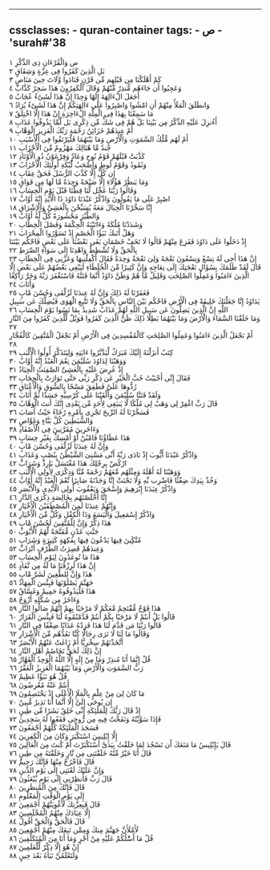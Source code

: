 
---
cssclasses:
    - quran-container
tags:
    - ص
    - 'surah#'38
---

ص وَالْقُرْءَانِ ذِى الذِّكْرِ  ١<br>
بَلِ الَّذِينَ كَفَرُوا فِى عِزَّةٍ وَشِقَاقٍ  ٢<br>
كَمْ أَهْلَكْنَا مِن قَبْلِهِم مِّن قَرْنٍ فَنَادَوا وَّلَاتَ حِينَ مَنَاصٍ  ٣<br>
وَعَجِبُوا أَن جَاءَهُم مُّنذِرٌ مِّنْهُمْ وَقَالَ الْكَفِرُونَ هَذَا سَحِرٌ كَذَّابٌ  ٤<br>
أَجَعَلَ الْءَالِهَةَ إِلَهًا وَحِدًا إِنَّ هَذَا لَشَىْءٌ عُجَابٌ  ٥<br>
وَانطَلَقَ الْمَلَأُ مِنْهُمْ أَنِ امْشُوا وَاصْبِرُوا عَلَى ءَالِهَتِكُمْ إِنَّ هَذَا لَشَىْءٌ يُرَادُ  ٦<br>
مَا سَمِعْنَا بِهَذَا فِى الْمِلَّةِ الْءَاخِرَةِ إِنْ هَذَا إِلَّا اخْتِلَقٌ  ٧<br>
أَءُنزِلَ عَلَيْهِ الذِّكْرُ مِن بَيْنِنَا بَلْ هُمْ فِى شَكٍّ مِّن ذِكْرِى بَل لَّمَّا يَذُوقُوا عَذَابِ  ٨<br>
أَمْ عِندَهُمْ خَزَائِنُ رَحْمَةِ رَبِّكَ الْعَزِيزِ الْوَهَّابِ  ٩<br>
أَمْ لَهُم مُّلْكُ السَّمَوَتِ وَالْأَرْضِ وَمَا بَيْنَهُمَا فَلْيَرْتَقُوا فِى الْأَسْبَبِ  ١۰<br>
جُندٌ مَّا هُنَالِكَ مَهْزُومٌ مِّنَ الْأَحْزَابِ  ١١<br>
كَذَّبَتْ قَبْلَهُمْ قَوْمُ نُوحٍ وَعَادٌ وَفِرْعَوْنُ ذُو الْأَوْتَادِ  ١٢<br>
وَثَمُودُ وَقَوْمُ لُوطٍ وَأَصْحَبُ لَْٔيْكَةِ أُولَئِكَ الْأَحْزَابُ  ١٣<br>
إِن كُلٌّ إِلَّا كَذَّبَ الرُّسُلَ فَحَقَّ عِقَابِ  ١٤<br>
وَمَا يَنظُرُ هَؤُلَاءِ إِلَّا صَيْحَةً وَحِدَةً مَّا لَهَا مِن فَوَاقٍ  ١٥<br>
وَقَالُوا رَبَّنَا عَجِّل لَّنَا قِطَّنَا قَبْلَ يَوْمِ الْحِسَابِ  ١٦<br>
اصْبِرْ عَلَى مَا يَقُولُونَ وَاذْكُرْ عَبْدَنَا دَاوُدَ ذَا الْأَيْدِ إِنَّهُ أَوَّابٌ  ١٧<br>
إِنَّا سَخَّرْنَا الْجِبَالَ مَعَهُ يُسَبِّحْنَ بِالْعَشِىِّ وَالْإِشْرَاقِ  ١٨<br>
وَالطَّيْرَ مَحْشُورَةً كُلٌّ لَّهُ أَوَّابٌ  ١٩<br>
وَشَدَدْنَا مُلْكَهُ وَءَاتَيْنَهُ الْحِكْمَةَ وَفَصْلَ الْخِطَابِ  ٢۰<br>
وَهَلْ أَتَىكَ نَبَؤُا الْخَصْمِ إِذْ تَسَوَّرُوا الْمِحْرَابَ  ٢١<br>
إِذْ دَخَلُوا عَلَى دَاوُدَ فَفَزِعَ مِنْهُمْ قَالُوا لَا تَخَفْ خَصْمَانِ بَغَى بَعْضُنَا عَلَى بَعْضٍ فَاحْكُم بَيْنَنَا بِالْحَقِّ وَلَا تُشْطِطْ وَاهْدِنَا إِلَى سَوَاءِ الصِّرَطِ  ٢٢<br>
إِنَّ هَذَا أَخِى لَهُ تِسْعٌ وَتِسْعُونَ نَعْجَةً وَلِىَ نَعْجَةٌ وَحِدَةٌ فَقَالَ أَكْفِلْنِيهَا وَعَزَّنِى فِى الْخِطَابِ  ٢٣<br>
قَالَ لَقَدْ ظَلَمَكَ بِسُؤَالِ نَعْجَتِكَ إِلَى نِعَاجِهِ وَإِنَّ كَثِيرًا مِّنَ الْخُلَطَاءِ لَيَبْغِى بَعْضُهُمْ عَلَى بَعْضٍ إِلَّا الَّذِينَ ءَامَنُوا وَعَمِلُوا الصَّلِحَتِ وَقَلِيلٌ مَّا هُمْ وَظَنَّ دَاوُدُ أَنَّمَا فَتَنَّهُ فَاسْتَغْفَرَ رَبَّهُ وَخَرَّ رَاكِعًا وَأَنَابَ  ٢٤<br>
فَغَفَرْنَا لَهُ ذَلِكَ وَإِنَّ لَهُ عِندَنَا لَزُلْفَى وَحُسْنَ مََٔابٍ  ٢٥<br>
يَدَاوُدُ إِنَّا جَعَلْنَكَ خَلِيفَةً فِى الْأَرْضِ فَاحْكُم بَيْنَ النَّاسِ بِالْحَقِّ وَلَا تَتَّبِعِ الْهَوَى فَيُضِلَّكَ عَن سَبِيلِ اللَّهِ إِنَّ الَّذِينَ يَضِلُّونَ عَن سَبِيلِ اللَّهِ لَهُمْ عَذَابٌ شَدِيدٌ بِمَا نَسُوا يَوْمَ الْحِسَابِ  ٢٦<br>
وَمَا خَلَقْنَا السَّمَاءَ وَالْأَرْضَ وَمَا بَيْنَهُمَا بَطِلًا ذَلِكَ ظَنُّ الَّذِينَ كَفَرُوا فَوَيْلٌ لِّلَّذِينَ كَفَرُوا مِنَ النَّارِ  ٢٧<br>
أَمْ نَجْعَلُ الَّذِينَ ءَامَنُوا وَعَمِلُوا الصَّلِحَتِ كَالْمُفْسِدِينَ فِى الْأَرْضِ أَمْ نَجْعَلُ الْمُتَّقِينَ كَالْفُجَّارِ  ٢٨<br>
كِتَبٌ أَنزَلْنَهُ إِلَيْكَ مُبَرَكٌ لِّيَدَّبَّرُوا ءَايَتِهِ وَلِيَتَذَكَّرَ أُولُوا الْأَلْبَبِ  ٢٩<br>
وَوَهَبْنَا لِدَاوُدَ سُلَيْمَنَ نِعْمَ الْعَبْدُ إِنَّهُ أَوَّابٌ  ٣۰<br>
إِذْ عُرِضَ عَلَيْهِ بِالْعَشِىِّ الصَّفِنَتُ الْجِيَادُ  ٣١<br>
فَقَالَ إِنِّى أَحْبَبْتُ حُبَّ الْخَيْرِ عَن ذِكْرِ رَبِّى حَتَّى تَوَارَتْ بِالْحِجَابِ  ٣٢<br>
رُدُّوهَا عَلَىَّ فَطَفِقَ مَسْحًا بِالسُّوقِ وَالْأَعْنَاقِ  ٣٣<br>
وَلَقَدْ فَتَنَّا سُلَيْمَنَ وَأَلْقَيْنَا عَلَى كُرْسِيِّهِ جَسَدًا ثُمَّ أَنَابَ  ٣٤<br>
قَالَ رَبِّ اغْفِرْ لِى وَهَبْ لِى مُلْكًا لَّا يَنبَغِى لِأَحَدٍ مِّن بَعْدِى إِنَّكَ أَنتَ الْوَهَّابُ  ٣٥<br>
فَسَخَّرْنَا لَهُ الرِّيحَ تَجْرِى بِأَمْرِهِ رُخَاءً حَيْثُ أَصَابَ  ٣٦<br>
وَالشَّيَطِينَ كُلَّ بَنَّاءٍ وَغَوَّاصٍ  ٣٧<br>
وَءَاخَرِينَ مُقَرَّنِينَ فِى الْأَصْفَادِ  ٣٨<br>
هَذَا عَطَاؤُنَا فَامْنُنْ أَوْ أَمْسِكْ بِغَيْرِ حِسَابٍ  ٣٩<br>
وَإِنَّ لَهُ عِندَنَا لَزُلْفَى وَحُسْنَ مََٔابٍ  ٤۰<br>
وَاذْكُرْ عَبْدَنَا أَيُّوبَ إِذْ نَادَى رَبَّهُ أَنِّى مَسَّنِىَ الشَّيْطَنُ بِنُصْبٍ وَعَذَابٍ  ٤١<br>
ارْكُضْ بِرِجْلِكَ هَذَا مُغْتَسَلٌ بَارِدٌ وَشَرَابٌ  ٤٢<br>
وَوَهَبْنَا لَهُ أَهْلَهُ وَمِثْلَهُم مَّعَهُمْ رَحْمَةً مِّنَّا وَذِكْرَى لِأُولِى الْأَلْبَبِ  ٤٣<br>
وَخُذْ بِيَدِكَ ضِغْثًا فَاضْرِب بِّهِ وَلَا تَحْنَثْ إِنَّا وَجَدْنَهُ صَابِرًا نِّعْمَ الْعَبْدُ إِنَّهُ أَوَّابٌ  ٤٤<br>
وَاذْكُرْ عِبَدَنَا إِبْرَهِيمَ وَإِسْحَقَ وَيَعْقُوبَ أُولِى الْأَيْدِى وَالْأَبْصَرِ  ٤٥<br>
إِنَّا أَخْلَصْنَهُم بِخَالِصَةٍ ذِكْرَى الدَّارِ  ٤٦<br>
وَإِنَّهُمْ عِندَنَا لَمِنَ الْمُصْطَفَيْنَ الْأَخْيَارِ  ٤٧<br>
وَاذْكُرْ إِسْمَعِيلَ وَالْيَسَعَ وَذَا الْكِفْلِ وَكُلٌّ مِّنَ الْأَخْيَارِ  ٤٨<br>
هَذَا ذِكْرٌ وَإِنَّ لِلْمُتَّقِينَ لَحُسْنَ مََٔابٍ  ٤٩<br>
جَنَّتِ عَدْنٍ مُّفَتَّحَةً لَّهُمُ الْأَبْوَبُ  ٥۰<br>
مُتَّكِِٔينَ فِيهَا يَدْعُونَ فِيهَا بِفَكِهَةٍ كَثِيرَةٍ وَشَرَابٍ  ٥١<br>
وَعِندَهُمْ قَصِرَتُ الطَّرْفِ أَتْرَابٌ  ٥٢<br>
هَذَا مَا تُوعَدُونَ لِيَوْمِ الْحِسَابِ  ٥٣<br>
إِنَّ هَذَا لَرِزْقُنَا مَا لَهُ مِن نَّفَادٍ  ٥٤<br>
هَذَا وَإِنَّ لِلطَّغِينَ لَشَرَّ مََٔابٍ  ٥٥<br>
جَهَنَّمَ يَصْلَوْنَهَا فَبِئْسَ الْمِهَادُ  ٥٦<br>
هَذَا فَلْيَذُوقُوهُ حَمِيمٌ وَغَسَّاقٌ  ٥٧<br>
وَءَاخَرُ مِن شَكْلِهِ أَزْوَجٌ  ٥٨<br>
هَذَا فَوْجٌ مُّقْتَحِمٌ مَّعَكُمْ لَا مَرْحَبًا بِهِمْ إِنَّهُمْ صَالُوا النَّارِ  ٥٩<br>
قَالُوا بَلْ أَنتُمْ لَا مَرْحَبًا بِكُمْ أَنتُمْ قَدَّمْتُمُوهُ لَنَا فَبِئْسَ الْقَرَارُ  ٦۰<br>
قَالُوا رَبَّنَا مَن قَدَّمَ لَنَا هَذَا فَزِدْهُ عَذَابًا ضِعْفًا فِى النَّارِ  ٦١<br>
وَقَالُوا مَا لَنَا لَا نَرَى رِجَالًا كُنَّا نَعُدُّهُم مِّنَ الْأَشْرَارِ  ٦٢<br>
أَتَّخَذْنَهُمْ سِخْرِيًّا أَمْ زَاغَتْ عَنْهُمُ الْأَبْصَرُ  ٦٣<br>
إِنَّ ذَلِكَ لَحَقٌّ تَخَاصُمُ أَهْلِ النَّارِ  ٦٤<br>
قُلْ إِنَّمَا أَنَا مُنذِرٌ وَمَا مِنْ إِلَهٍ إِلَّا اللَّهُ الْوَحِدُ الْقَهَّارُ  ٦٥<br>
رَبُّ السَّمَوَتِ وَالْأَرْضِ وَمَا بَيْنَهُمَا الْعَزِيزُ الْغَفَّرُ  ٦٦<br>
قُلْ هُوَ نَبَؤٌا عَظِيمٌ  ٦٧<br>
أَنتُمْ عَنْهُ مُعْرِضُونَ  ٦٨<br>
مَا كَانَ لِىَ مِنْ عِلْمٍ بِالْمَلَإِ الْأَعْلَى إِذْ يَخْتَصِمُونَ  ٦٩<br>
إِن يُوحَى إِلَىَّ إِلَّا أَنَّمَا أَنَا نَذِيرٌ مُّبِينٌ  ٧۰<br>
إِذْ قَالَ رَبُّكَ لِلْمَلَئِكَةِ إِنِّى خَلِقٌ بَشَرًا مِّن طِينٍ  ٧١<br>
فَإِذَا سَوَّيْتُهُ وَنَفَخْتُ فِيهِ مِن رُّوحِى فَقَعُوا لَهُ سَجِدِينَ  ٧٢<br>
فَسَجَدَ الْمَلَئِكَةُ كُلُّهُمْ أَجْمَعُونَ  ٧٣<br>
إِلَّا إِبْلِيسَ اسْتَكْبَرَ وَكَانَ مِنَ الْكَفِرِينَ  ٧٤<br>
قَالَ يَإِبْلِيسُ مَا مَنَعَكَ أَن تَسْجُدَ لِمَا خَلَقْتُ بِيَدَىَّ أَسْتَكْبَرْتَ أَمْ كُنتَ مِنَ الْعَالِينَ  ٧٥<br>
قَالَ أَنَا خَيْرٌ مِّنْهُ خَلَقْتَنِى مِن نَّارٍ وَخَلَقْتَهُ مِن طِينٍ  ٧٦<br>
قَالَ فَاخْرُجْ مِنْهَا فَإِنَّكَ رَجِيمٌ  ٧٧<br>
وَإِنَّ عَلَيْكَ لَعْنَتِى إِلَى يَوْمِ الدِّينِ  ٧٨<br>
قَالَ رَبِّ فَأَنظِرْنِى إِلَى يَوْمِ يُبْعَثُونَ  ٧٩<br>
قَالَ فَإِنَّكَ مِنَ الْمُنظَرِينَ  ٨۰<br>
إِلَى يَوْمِ الْوَقْتِ الْمَعْلُومِ  ٨١<br>
قَالَ فَبِعِزَّتِكَ لَأُغْوِيَنَّهُمْ أَجْمَعِينَ  ٨٢<br>
إِلَّا عِبَادَكَ مِنْهُمُ الْمُخْلَصِينَ  ٨٣<br>
قَالَ فَالْحَقُّ وَالْحَقَّ أَقُولُ  ٨٤<br>
لَأَمْلَأَنَّ جَهَنَّمَ مِنكَ وَمِمَّن تَبِعَكَ مِنْهُمْ أَجْمَعِينَ  ٨٥<br>
قُلْ مَا أَسَْٔلُكُمْ عَلَيْهِ مِنْ أَجْرٍ وَمَا أَنَا مِنَ الْمُتَكَلِّفِينَ  ٨٦<br>
إِنْ هُوَ إِلَّا ذِكْرٌ لِّلْعَلَمِينَ  ٨٧<br>
وَلَتَعْلَمُنَّ نَبَأَهُ بَعْدَ حِينٍ  ٨٨<br>
